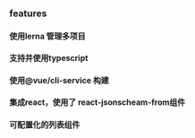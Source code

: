 ### features

#### 使用lerna 管理多项目
#### 支持并使用typescript
#### 使用@vue/cli-service 构建
#### 集成react，使用了 react-jsonscheam-from组件
#### 可配置化的列表组件